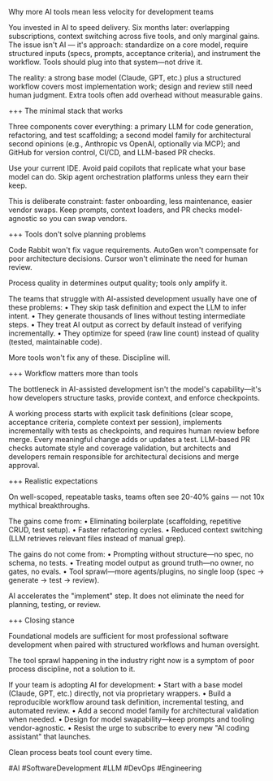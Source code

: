 Why more AI tools mean less velocity for development teams

You invested in AI to speed delivery. Six months later: overlapping subscriptions, context switching across five tools, and only marginal gains. The issue isn't AI — it's approach: standardize on a core model, require structured inputs (specs, prompts, acceptance criteria), and instrument the workflow. Tools should plug into that system—not drive it.

The reality: a strong base model (Claude, GPT, etc.) plus a structured workflow covers most implementation work; design and review still need human judgment. Extra tools often add overhead without measurable gains.

+++ The minimal stack that works

Three components cover everything: a primary LLM for code generation, refactoring, and test scaffolding; a second model family for architectural second opinions (e.g., Anthropic vs OpenAI, optionally via MCP); and GitHub for version control, CI/CD, and LLM-based PR checks.

Use your current IDE. Avoid paid copilots that replicate what your base model can do. Skip agent orchestration platforms unless they earn their keep.

This is deliberate constraint: faster onboarding, less maintenance, easier vendor swaps. Keep prompts, context loaders, and PR checks model-agnostic so you can swap vendors.

+++ Tools don't solve planning problems

Code Rabbit won't fix vague requirements. AutoGen won't compensate for poor architecture decisions. Cursor won't eliminate the need for human review.

Process quality in determines output quality; tools only amplify it.

The teams that struggle with AI-assisted development usually have one of these problems:
  • They skip task definition and expect the LLM to infer intent.
  • They generate thousands of lines without testing intermediate steps.
  • They treat AI output as correct by default instead of verifying incrementally.
  • They optimize for speed (raw line count) instead of quality (tested, maintainable code).

More tools won't fix any of these. Discipline will.

+++ Workflow matters more than tools

The bottleneck in AI-assisted development isn't the model's capability—it's how developers structure tasks, provide context, and enforce checkpoints.

A working process starts with explicit task definitions (clear scope, acceptance criteria, complete context per session), implements incrementally with tests as checkpoints, and requires human review before merge. Every meaningful change adds or updates a test. LLM-based PR checks automate style and coverage validation, but architects and developers remain responsible for architectural decisions and merge approval.

+++ Realistic expectations

On well-scoped, repeatable tasks, teams often see 20-40% gains — not 10x mythical breakthroughs.

The gains come from:
  • Eliminating boilerplate (scaffolding, repetitive CRUD, test setup).
  • Faster refactoring cycles.
  • Reduced context switching (LLM retrieves relevant files instead of manual grep).

The gains do not come from:
  • Prompting without structure—no spec, no schema, no tests.
  • Treating model output as ground truth—no owner, no gates, no evals.
  • Tool sprawl—more agents/plugins, no single loop (spec → generate → test → review).

AI accelerates the "implement" step. It does not eliminate the need for planning, testing, or review.

+++ Closing stance

Foundational models are sufficient for most professional software development when paired with structured workflows and human oversight.

The tool sprawl happening in the industry right now is a symptom of poor process discipline, not a solution to it.

If your team is adopting AI for development:
  • Start with a base model (Claude, GPT, etc.) directly, not via proprietary wrappers.
  • Build a reproducible workflow around task definition, incremental testing, and automated review.
  • Add a second model family for architectural validation when needed.
  • Design for model swapability—keep prompts and tooling vendor-agnostic.
  • Resist the urge to subscribe to every new "AI coding assistant" that launches.

Clean process beats tool count every time.

#AI #SoftwareDevelopment #LLM #DevOps #Engineering
